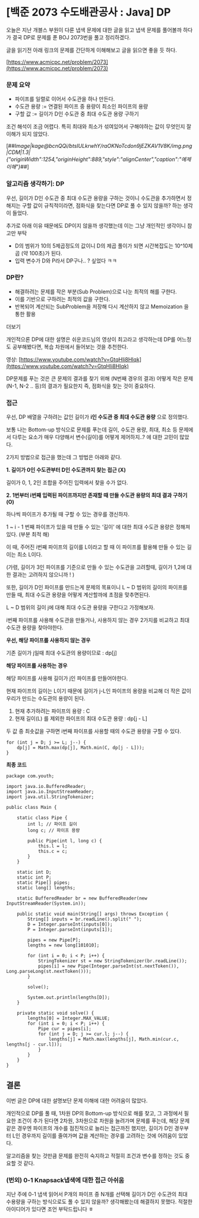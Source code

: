 # [백준 2073 수도배관공사 : Java] DP


오늘은 지난 개블스 부원이 다룬 냅색 문제에 대한 글을 읽고 냅색 문제를 풀어볼까 하다가 결국 DP로 문제를 푼 BOJ 2073번을 풀고 정리하겠다.

글을 읽기전 아래 링크의 문제를 간단하게 이해해보고 글을 읽으면 좋을 듯 하다.

[https://www.acmicpc.net/problem/2073](https://www.acmicpc.net/problem/2073)

### 문제 요약

-   파이프를 일렬로 이어서 수도관을 하나 만든다.
-   수도관 용량 := 연결된 파이프 중 용량이 최소인 파이프의 용량
-   구할 값 := 길이가 D인 수도관 중 최대 수도관 용량 구하기

조건 해석이 조금 어렵다. 특히 최대와 최소가 섞여있어서 구해야하는 값이 무엇인지 잘 이해가 되지 않았다.

[##_Image|kage@bcnQQi/btsIULkrwhY/raOKNoTcdon9jEZKAV1V8K/img.png|CDM|1.3|{"originWidth":1254,"originHeight":889,"style":"alignCenter","caption":"예제 이해"}_##]

### 알고리즘 생각하기: DP

우선, 길이가 D인 수도관 중 최대 수도관 용량을 구하는 것이니 수도관을 추가하면서 정해지는 구할 값이 규칙적이라면, 점화식을 찾는다면 DP로 풀 수 있지 않을까? 하는 생각이 들었다.

추가로 아래 이유 때문에도 DP이지 않을까 생각했는데 이는 그냥 개인적인 생각이니 참고만 부탁

-   D의 범위가 10의 5제곱정도의 값이니 D의 제곱 풀이가 되면 시간복잡도는 10^10제곱 (약 100초)가 된다.
-   입력 변수가 D와 P라서 DP구나.. ? 싶었다 ㅋㅋ

### DP란?

-   해결하려는 문제를 작은 부분(Sub Problem)으로 나눈 최적의 해를 구한다.
-   이를 기반으로 구하려는 최적의 값을 구한다.
-   반복되어 계산되는 SubProblem을 저장해 다시 계산하지 않고 Memoization 을 통한 활용

더보기

개인적으론 DP에 대한 설명은 쉬운코드님의 영상이 최고라고 생각하는데 DP를 어느정도 공부해봤다면, 복습 차원에서 들어보는 것을 추천한다.  
  
영상: [https://www.youtube.com/watch?v=GtqHli8HIqk](https://www.youtube.com/watch?v=GtqHli8HIqk)

DP문제를 푸는 것은 큰 문제의 결과를 찾기 위해 (N번째 경우의 결과) 어떻게 작은 문제(N-1, N-2 .. 등)의 결과가 필요한지 즉, 점화식을 찾는 것이 중요하다.

### 접근

우선, DP 배열을 구하려는 값인 길이가 **i인 수도관 중 최대 수도관 용량** 으로 정의했다.

보통 나는 Bottom-up 방식으로 문제를 푸는데 길이, 수도관 용량, 최대, 최소 등 문제에서 다루는 요소가 매우 다양해서 변수(길이)를 어떻게 제어하지..? 에 대한 고민이 많았다.

2가지 방법으로 접근을 했는데 그 방법은 아래와 같다.

**1\. 길이가 0인 수도관부터 D인 수도관까지 찾는 접근 (X)**

길이가 0, 1, 2인 조합을 주어진 입력에서 찾을 수가 없다.

**2\. 1번부터 i번째 입력된 파이프까지만 존재할 때 만들 수도관 용량의 최대 결과 구하기 (O)**

하나씩 파이프가 추가될 때 구할 수 있는 경우를 갱신하자.

1 ~ i - 1 번째 파이프가 있을 때 만들 수 있는 ‘길이’ 에 대한 최대 수도관 용량은 정해져있다. (부분 최적 해)

이 때, 주어진 i번째 파이프의 길이를 L이라고 할 때 이 파이프를 활용해 만들 수 있는 길이는 최소 L이다.

(가령, 길이가 3인 파이프를 기준으로 만들 수 있는 수도관을 고려할때, 길이가 1,2에 대한 결과는 고려하지 않으니까 ! )

또한, 길이가 D인 파이프를 만드는게 문제의 목표이니 L ~ D 범위의 길이의 파이프를 만들 때, 최대 수도관 용량을 어떻게 계산할까에 초점을 맞추면된다.

L ~ D 범위의 길이 j에 대해 최대 수도관 용량을 구한다고 가정해보자.

i번째 파이프를 사용해 수도관을 만들거나, 사용하지 않는 경우 2가지를 비교하고 최대 수도관 용량을 찾아야한다.

**우선, 해당 파이프를 사용하지 않는 경우**

기존 길이가 j일때 최대 수도관의 용량이므로 : dp\[j\]

**해당 파이프를 사용하는 경우**

해당 파이프를 사용해 길이가 j인 파이프를 만들어야한다.

현재 파이프의 길이는 L이기 때문에 길이가 j-L인 파이프의 용량을 비교해 더 작은 값이 우리가 만드는 수도관의 용량이 된다.

1.  현재 추가하려는 파이프의 용량 : C
2.  현재 길이(L) 를 제외한 파이프의 최대 수도관 용량 : dp\[j - L\]

두 값 중 최솟값을 구하면 i번째 파이프를 사용할 때의 수도관 용량을 구할 수 있다.

```
for (int j = D; j >= L; j--) {
    dp[j] = Math.max(dp[j], Math.min(C, dp[j - L]));
}
```

**최종 코드**

```
package com.youth;

import java.io.BufferedReader;
import java.io.InputStreamReader;
import java.util.StringTokenizer;

public class Main {

    static class Pipe {
        int l; // 파이프 길이
        long c; // 파이프 용량

        public Pipe(int l, long c) {
            this.l = l;
            this.c = c;
        }
    }

    static int D;
    static int P;
    static Pipe[] pipes;
    static long[] lengths;

    static BufferedReader br = new BufferedReader(new InputStreamReader(System.in));

    public static void main(String[] args) throws Exception {
        String[] inputs = br.readLine().split(" ");
        D = Integer.parseInt(inputs[0]);
        P = Integer.parseInt(inputs[1]);

        pipes = new Pipe[P];
        lengths = new long[101010];

        for (int i = 0; i < P; i++) {
            StringTokenizer st = new StringTokenizer(br.readLine());
            pipes[i] = new Pipe(Integer.parseInt(st.nextToken()), Long.parseLong(st.nextToken()));
        }

        solve();

        System.out.println(lengths[D]);
    }

    private static void solve() {
        lengths[0] = Integer.MAX_VALUE;
        for (int i = 0; i < P; i++) {
            Pipe cur = pipes[i];
            for (int j = D; j >= cur.l; j--) {
                lengths[j] = Math.max(lengths[j], Math.min(cur.c, lengths[j - cur.l]));
            }
        }
    }
}

```

## 결론

이번 글은 DP에 대한 설명보단 문제 이해에 대한 어려움이 많았다.

개인적으로 DP를 풀 때, 1차원 DP의 Bottom-up 방식으로 해를 찾고, 그 과정에서 필요한 조건이 추가 된다면 2차원, 3차원으로 차원을 늘려가며 문제를 푸는데, 해당 문제 같은 경우엔 파이프의 개수를 점진적으로 늘리는 접근까진 했지만, 길이가 D인 경우부터 L인 경우까지 길이를 줄여가며 값을 계산하는 경우를 고려하는 것에 어려움이 있었다.

알고리즘을 찾는 것만큼 문제를 완전히 숙지하고 적절히 조건과 변수를 정하는 것도 중요할 것 같다.

### (번외) 0-1 Knapsack냅색에 대한 접근 아쉬움

지난 주에 0-1 냅색 읽어서 P개의 파이프 중 N개를 선택해 길이가 D인 수도관의 최대 수용량을 구하는 방식으로도 풀 수 있지 않을까? 생각해봤는데 해결하지 못했다. 적절한 아이디어가 있다면 조언 부탁드립니다 ㅎ